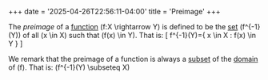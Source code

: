 +++
date = '2025-04-26T22:56:11-04:00'
title = 'Preimage'
+++

The _preimage_ of a [function](/zettelkasten/definitions/set_theory/function)
\(f:X \rightarrow Y\) is defined to be the
[set](/zettelkasten/definitions/set_theory/set) \(f^{-1}(Y)\) of all
\(x \in X\) such that \(f(x) \in Y\). That is:
\[
    f^{-1}(Y)=\{ x \in X : f(x) \in Y \}
\]

We remark that the preimage of a function is always a
[subset](/zettlekasten/definitions/set_theory/subset) of the
[domain](/zettelkasten/definitions/set_theory/domain) of \(f\). That
is: \(f^{-1}(Y) \subseteq X\)
